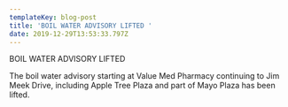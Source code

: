 ```yaml
---
templateKey: blog-post
title: 'BOIL WATER ADVISORY LIFTED '
date: 2019-12-29T13:53:33.797Z
---
```

BOIL WATER ADVISORY LIFTED 

The boil water advisory starting at Value Med Pharmacy continuing to Jim Meek Drive, including Apple Tree Plaza and part of Mayo Plaza has been lifted.
